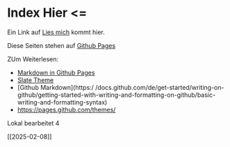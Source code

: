 # Index Hier <=

Ein Link auf [Lies mich](README.md) kommt hier.

Diese Seiten stehen auf [Github Pages](https://ukamod.github.io/)

ZUm Weiterlesen:

- [Markdown in Github Pages](https://nicolas-van.github.io/easy-markdown-to-github-pages/)
- [Slate Theme](https://github.com/pages-themes/slate?tab=readme-ov-file)
- [Github Markdown](https:/ /docs.github.com/de/get-started/writing-on-github/getting-started-with-writing-and-formatting-on-github/basic-writing-and-formatting-syntax)
- https://pages.github.com/themes/

Lokal bearbeitet 4

[[2025-02-08]]
